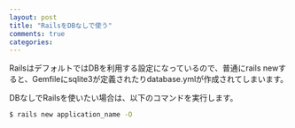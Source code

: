 ```yaml
---
layout: post
title: "RailsをDBなしで使う"
comments: true
categories: 
---
```


RailsはデフォルトではDBを利用する設定になっているので、普通にrails newすると、Gemfileにsqlite3が定義されたりdatabase.ymlが作成されてしまいます。

DBなしでRailsを使いたい場合は、以下のコマンドを実行します。


```bash
$ rails new application_name -O

```
